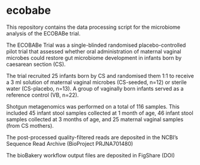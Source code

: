 # ecobabe

This repository contains the data processing script for the microbiome analysis of the ECOBABe trial.

The ECOBABe Trial was a single-blinded randomised placebo-controlled pilot trial that assessed whether oral administration of maternal vaginal microbes could restore gut microbiome development in infants born by caesarean section (CS). 

The trial recruited 25 infants born by CS and randomised them 1:1 to receive a 3 ml solution of maternal vaginal microbes (CS-seeded, n=12) or sterile water (CS-placebo, n=13). A group of vaginally born infants served as a reference control (VB, n=22). 

Shotgun metagenomics was performed on a total of 116 samples. This included 45 infant stool samples collected at 1 month of age, 46 infant stool samples collected at 3 months of age, and 25 maternal vaginal samples (from CS mothers).

The post-processed quality-filtered reads are deposited in the NCBI’s Sequence Read Archive (BioProject PRJNA701480)

The bioBakery workflow output files are deposited in FigShare (DOI)


